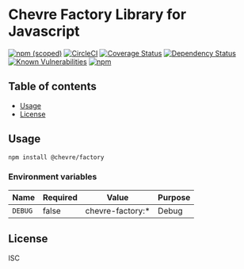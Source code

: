 # Chevre Factory Library for Javascript

[![npm (scoped)](https://img.shields.io/npm/v/@chevre/factory.svg)](https://www.npmjs.com/package/@chevre/factory)
[![CircleCI](https://circleci.com/gh/chevre-jp/factory.svg?style=shield)](https://circleci.com/gh/chevre-jp/factory)
[![Coverage Status](https://coveralls.io/repos/github/chevre-jp/factory/badge.svg?branch=master)](https://coveralls.io/github/chevre-jp/factory?branch=master)
[![Dependency Status](https://img.shields.io/david/chevre-jp/factory.svg)](https://david-dm.org/chevre-jp/factory)
[![Known Vulnerabilities](https://snyk.io/test/github/chevre-jp/factory/badge.svg)](https://snyk.io/test/github/chevre-jp/factory)
[![npm](https://img.shields.io/npm/dm/@chevre/factory.svg)](https://nodei.co/npm/@chevre/factory/)

## Table of contents

* [Usage](#usage)
* [License](#license)

## Usage

```shell
npm install @chevre/factory
```

### Environment variables

| Name    | Required | Value            | Purpose |
|---------|----------|------------------|---------|
| `DEBUG` | false    | chevre-factory:* | Debug   |

## License

ISC
